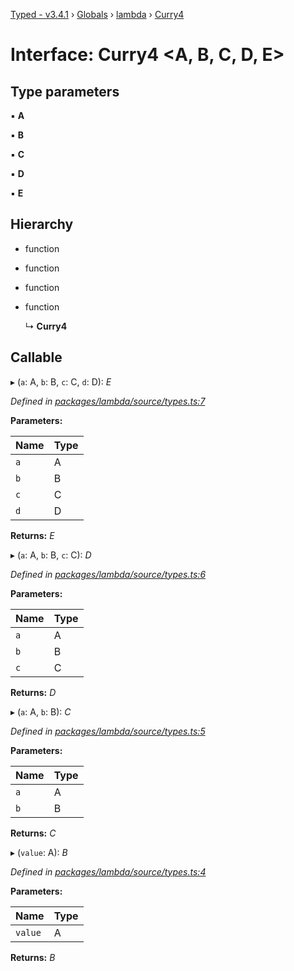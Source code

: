 [Typed - v3.4.1](../README.md) › [Globals](../globals.md) › [lambda](../modules/lambda.md) › [Curry4](lambda.curry4.md)

# Interface: Curry4 <**A, B, C, D, E**>

## Type parameters

▪ **A**

▪ **B**

▪ **C**

▪ **D**

▪ **E**

## Hierarchy

* function

* function

* function

* function

  ↳ **Curry4**

## Callable

▸ (`a`: A, `b`: B, `c`: C, `d`: D): *E*

*Defined in [packages/lambda/source/types.ts:7](https://github.com/TylorS/typed-prelude/blob/cf24d7c0/packages/lambda/source/types.ts#L7)*

**Parameters:**

Name | Type |
------ | ------ |
`a` | A |
`b` | B |
`c` | C |
`d` | D |

**Returns:** *E*

▸ (`a`: A, `b`: B, `c`: C): *D*

*Defined in [packages/lambda/source/types.ts:6](https://github.com/TylorS/typed-prelude/blob/cf24d7c0/packages/lambda/source/types.ts#L6)*

**Parameters:**

Name | Type |
------ | ------ |
`a` | A |
`b` | B |
`c` | C |

**Returns:** *D*

▸ (`a`: A, `b`: B): *C*

*Defined in [packages/lambda/source/types.ts:5](https://github.com/TylorS/typed-prelude/blob/cf24d7c0/packages/lambda/source/types.ts#L5)*

**Parameters:**

Name | Type |
------ | ------ |
`a` | A |
`b` | B |

**Returns:** *C*

▸ (`value`: A): *B*

*Defined in [packages/lambda/source/types.ts:4](https://github.com/TylorS/typed-prelude/blob/cf24d7c0/packages/lambda/source/types.ts#L4)*

**Parameters:**

Name | Type |
------ | ------ |
`value` | A |

**Returns:** *B*
